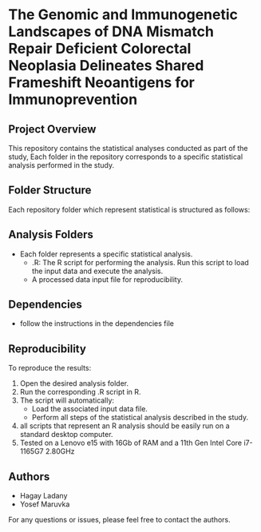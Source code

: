 # The Genomic and Immunogenetic Landscapes of DNA Mismatch Repair Deficient Colorectal Neoplasia Delineates Shared Frameshift Neoantigens for Immunoprevention

## Project Overview
This repository contains the statistical analyses conducted as part of the study, Each folder in the repository corresponds to a specific statistical analysis performed in the study.

## Folder Structure
Each repository folder which represent statistical is structured as follows:

## Analysis Folders
- Each folder represents a specific statistical analysis.
  - <Analysis>.R: The R script for performing the analysis. Run this script to load the input data and execute the analysis.
  - A processed data input file for reproducibility.

## Dependencies
- follow the instructions in the dependencies file

## Reproducibility
To reproduce the results:

1. Open the desired analysis folder.
2. Run the corresponding .R script in R.
3. The script will automatically:
   - Load the associated input data file.
   - Perform all steps of the statistical analysis described in the study.
4. all scripts that represent an R analysis should be easily run on a standard desktop computer.
5. Tested on a Lenovo e15 with 16Gb of RAM and a 11th Gen Intel Core i7-1165G7 2.80GHz

## Authors
- Hagay Ladany
- Yosef Maruvka




For any questions or issues, please feel free to contact the authors.
